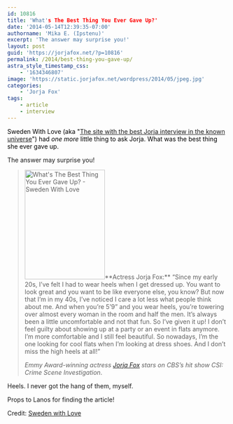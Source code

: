 ```yaml
---
id: 10816
title: 'What's The Best Thing You Ever Gave Up?'
date: '2014-05-14T12:39:35-07:00'
authorname: 'Mika E. (Ipstenu)'
excerpt: 'The answer may surprise you!'
layout: post
guid: 'https://jorjafox.net/?p=10816'
permalink: /2014/best-thing-you-gave-up/
astra_style_timestamp_css:
    - '1634346807'
image: 'https://static.jorjafox.net/wordpress/2014/05/jpeg.jpg'
categories:
    - 'Jorja Fox'
tags:
    - article
    - interview
---
```


<span style="color: #000000;">Sweden With Love (aka "<a title="Jorja Fox: The Wild Side" href="https://jorjafox.net/2013/jorja-fox-the-wild-side/">The site with the best Jorja interview in the known universe</a>") had _one more_ little thing to ask Jorja. What was the best thing she ever gave up.</span>

The answer may surprise you!
<blockquote><img class="alignright size-medium wp-image-10817" src="//static.jorjafox.net/wordpress/2014/05/jpeg-183x250.jpg" alt="What's The Best Thing You Ever Gave Up? - Sweden With Love" width="183" height="250" />**Actress Jorja Fox:** “Since my early 20s, I’ve felt I had to wear heels when I get dressed up. You want to look great and you want to be like everyone else, you know? But now that I’m in my 40s, I’ve noticed I care a lot less what people think about me. And when you’re 5’9” and you wear heels, you’re towering over almost every woman in the room and half the men. It’s always been a little uncomfortable and not that fun. So I’ve given it up! I don’t feel guilty about showing up at a party or an event in flats anymore. I’m more comfortable and I still feel beautiful. So nowadays, I’m the one looking for cool flats when I’m looking at dress shoes. And I don’t miss the high heels at all!”

_Emmy Award-winning actress <a href="http://www.jorjafox.com/">Jorja Fox</a> stars on CBS’s hit show CSI: Crime Scene Investigation_.</blockquote>
Heels. I never got the hang of them, myself.

Props to Lanos for finding the article!

Credit: <a href="http://www.swedenwithlove.com/2014/05/whats-best-thing-ever-gave/">Sweden with Love</a>
